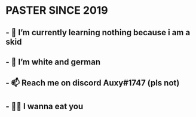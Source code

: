 # PASTER SINCE 2019

## - 🌱 I’m currently learning nothing because i am a skid
## - 💞️ I’m white and german
## - 📫 Reach me on discord Auxy#1747 (pls not)
## - 🤷‍♂️ I wanna eat you


<!---
Auxkabel1337/Auxkabel1337 is a ✨ special ✨ repository because its `README.md` (this file) appears on your GitHub profile.
You can click the Preview link to take a look at your changes.
--->
